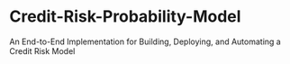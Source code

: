 # Credit-Risk-Probability-Model
An End-to-End Implementation for Building, Deploying, and Automating a Credit Risk Model
